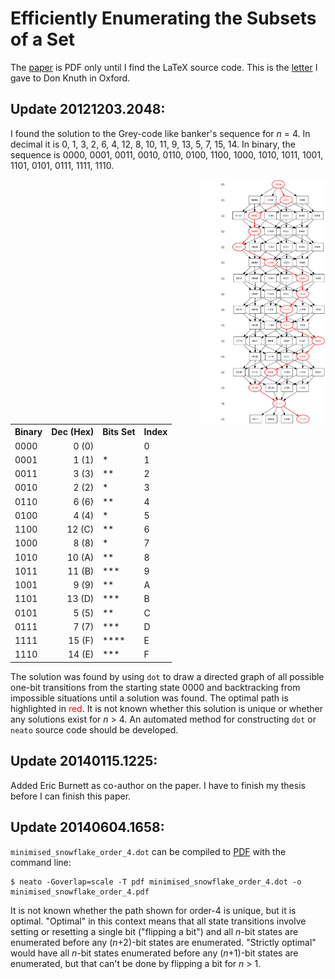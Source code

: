 Efficiently Enumerating the Subsets of a Set
============================================

The [paper](https://github.com/jloughry/subset/blob/master/loughry2000.pdf) is
PDF only until I find the LaTeX source code. This is the
[letter](https://github.com/jloughry/subset/blob/master/letter_to_prof_knuth.pdf)
I gave to Don Knuth in Oxford.

Update 20121203.2048:
---------------------

I found the solution to the Grey-code like banker's sequence for *n* = 4.
In decimal it is 0, 1, 3, 2, 6, 4, 12, 8, 10, 11, 9, 13, 5, 7, 15, 14.
In binary, the sequence is 0000, 0001, 0011, 0010, 0110, 0100, 1100, 1000, 1010,
1011, 1001, 1101, 0101, 0111, 1111, 1110.

<img src="https://github.com/jloughry/subset/raw/master/optimal_4.png"
align="right" width="200" alt="optimal banker's sequence for n=4"/>

<table>
	<tr><th>Binary</th><th>Dec (Hex)</th><th>Bits Set</th><th>Index</th></tr>
	<tr><td>0000</td><td align="right">0 (0)</td><td>&nbsp;</td><td>0</td></tr>
	<tr><td>0001</td><td align="right">1 (1)</td><td>*</td><td>1</td></tr>
	<tr><td>0011</td><td align="right">3 (3)</td><td>**</td><td>2</td></tr>
	<tr><td>0010</td><td align="right">2 (2)</td><td>*</td><td>3</td></tr>
	<tr><td>0110</td><td align="right">6 (6)</td><td>**</td><td>4</td></tr>
	<tr><td>0100</td><td align="right">4 (4)</td><td>*</td><td>5</td></tr>
	<tr><td>1100</td><td align="right">12 (C)</td><td>**</td><td>6</td></tr>
	<tr><td>1000</td><td align="right">8 (8)</td><td>*</td><td>7</td></tr>
	<tr><td>1010</td><td align="right">10 (A)</td><td>**</td><td>8</td></tr>
	<tr><td>1011</td><td align="right">11 (B)</td><td>***</td><td>9</td></tr>
	<tr><td>1001</td><td align="right">9 (9)</td><td>**</td><td>A</td></tr>
	<tr><td>1101</td><td align="right">13 (D)</td><td>***</td><td>B</td></tr>
	<tr><td>0101</td><td align="right">5 (5)</td><td>**</td><td>C</td></tr>
	<tr><td>0111</td><td align="right">7 (7)</td><td>***</td><td>D</td></tr>
	<tr><td>1111</td><td align="right">15 (F)</td><td>****</td><td>E</td></tr>
	<tr><td>1110</td><td align="right">14 (E)</td><td>***</td><td>F</td></tr>
</table>

The solution was found by using `dot` to draw a directed graph of all possible
one-bit transitions from the starting state 0000 and backtracking from impossible
situations until a solution was found.  The optimal path is highlighted in
<font color="red">red</font>. It is not known whether this solution is
unique or whether any solutions exist for *n* > 4. An automated method for
constructing `dot` or `neato` source code should be developed.

Update 20140115.1225:
---------------------

Added Eric Burnett as co-author on the paper. I have to finish my thesis before
I can finish this paper.

Update 20140604.1658:
---------------------

`minimised_snowflake_order_4.dot` can be compiled to
[PDF](https://github.com/jloughry/subset/blob/master/minimised_snowflake_order_4.pdf?raw=true)
with the command line:

````
$ neato -Goverlap=scale -T pdf minimised_snowflake_order_4.dot -o minimised_snowflake_order_4.pdf
````

It is not known whether the path shown for order-4 is unique, but it is optimal. "Optimal"
in this context means that all state transitions involve setting or resetting a single bit
("flipping a bit") and all *n*-bit states are enumerated before any (*n*+2)-bit states
are enumerated. "Strictly optimal" would have all *n*-bit states enumerated before any
(*n*+1)-bit states are enumerated, but that can't be done by flipping a bit for *n* > 1.

